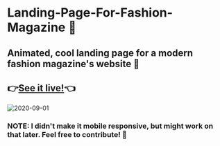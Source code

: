 # Landing-Page-For-Fashion-Magazine 🖖
## Animated, cool landing page for a modern fashion magazine's website 🤳

## 👉[See it live!](https://proghead00.github.io/Landing-Page-For-Fashion-Magazine/)👈

![2020-09-01](https://user-images.githubusercontent.com/55017730/91754528-2ccfa580-ebe7-11ea-9658-5ce66a424341.png)

### NOTE: I didn't make it mobile responsive, but might work on that later. Feel free to contribute! 💪
